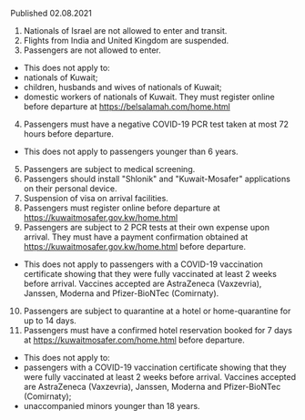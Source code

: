 Published 02.08.2021
1. Nationals of Israel are not allowed to enter and transit.
2. Flights from India and United Kingdom are suspended.
3. Passengers are not allowed to enter.
- This does not apply to:
- nationals of Kuwait;
- children, husbands and wives of nationals of Kuwait;
- domestic workers of nationals of Kuwait. They must register online before departure at <a href="https://belsalamah.com/home.html">https://belsalamah.com/home.html</a> 
4. Passengers must have a negative COVID-19 PCR test taken at most 72 hours before departure. 
- This does not apply to passengers younger than 6 years.
5. Passengers are subject to medical screening.
6. Passengers should install "Shlonik" and "Kuwait-Mosafer" applications on their personal device.
7. Suspension of visa on arrival facilities.
8. Passengers must register online before departure at <a href="https://kuwaitmosafer.gov.kw/home.html">https://kuwaitmosafer.gov.kw/home.html</a> 
9. Passengers are subject to 2 PCR tests at their own expense upon arrival. They must have a payment confirmation obtained at <a href="https://kuwaitmosafer.gov.kw/home.html">https://kuwaitmosafer.gov.kw/home.html</a> before departure.
- This does not apply to passengers with a COVID-19 vaccination certificate showing that they were fully vaccinated at least 2 weeks before arrival. Vaccines accepted are AstraZeneca (Vaxzevria), Janssen, Moderna and Pfizer-BioNTec (Comirnaty).
10. Passengers are subject to quarantine at a hotel or home-quarantine for up to 14 days.
11. Passengers must have a confirmed hotel reservation booked for 7 days at <a href="https://kuwaitmosafer.com/home.html">https://kuwaitmosafer.com/home.html</a> before departure. 
- This does not apply to:
- passengers with a COVID-19 vaccination certificate showing that they were fully vaccinated at least 2 weeks before arrival. Vaccines accepted are AstraZeneca (Vaxzevria), Janssen, Moderna and Pfizer-BioNTec (Comirnaty);
- unaccompanied minors younger than 18 years.

